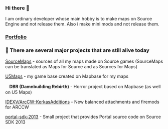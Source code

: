 ### Hi there 👋

I am ordinary developer whose main hobby is to make maps on Source Engine and not release them. Also i make mini mods and not release them.

### [Portfolio]()

### 🔭 There are several major projects that are still alive today

[SourceMaps](https://github.com/URAKOLOUY5/SourceMaps) - sources of all my maps made on Source games (SourceMaps can be translated as Maps for Source and as Sources for Maps)

[U5Maps](https://github.com/URAKOLOUY5/u5-maps) - my game base created on Mapbase for my maps

ᅠ**DBR (Damnbuilding Rebirth)** - Horror project based on Mapbase (as well on U5 Maps)

[IDEXV/ArcCW-KerkasAdditions](https://github.com/IDEXV/ArcCW-KerkasAdditions) - New balanced attachments and firemods for ARCCW

[portal-sdk-2013](https://github.com/URAKOLOUY5/portal-sdk-2013) - Small project that provides Portal source code on Source SDK 2013
  
